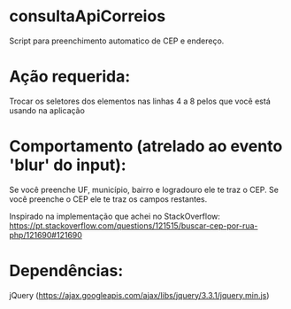 # consultaApiCorreios
Script para preenchimento automatico de CEP e endereço.

# Ação requerida:
Trocar os seletores dos elementos nas linhas 4 a 8 pelos que você está usando na aplicação

# Comportamento (atrelado ao evento 'blur' do input):
Se você preenche UF, município, bairro e logradouro ele te traz o CEP.
Se você preenche o CEP ele te traz os campos restantes.

Inspirado na implementação que achei no StackOverflow: https://pt.stackoverflow.com/questions/121515/buscar-cep-por-rua-php/121690#121690

# Dependências:

jQuery (https://ajax.googleapis.com/ajax/libs/jquery/3.3.1/jquery.min.js)
